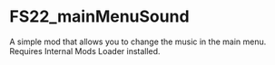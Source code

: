 # FS22_mainMenuSound
A simple mod that allows you to change the music in the main menu. Requires Internal Mods Loader installed.
